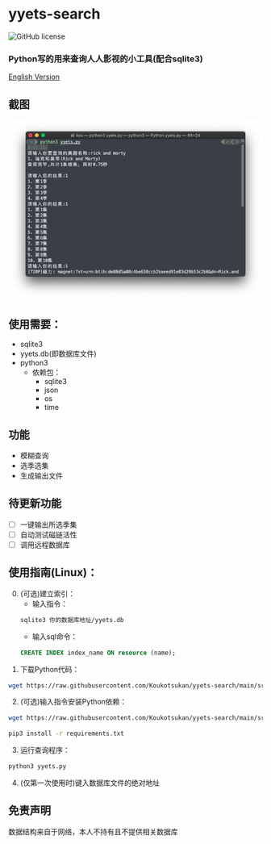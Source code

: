 # yyets-search
![GitHub license](https://img.shields.io/github/license/Koukotsukan/yyets-search?style=flat-square)

### Python写的用来查询人人影视的小工具(配合sqlite3) 

[English Version](./README_EN.md)


## 截图
![screenshot](screenshot/screenshot.png)

## 使用需要：
+ sqlite3
+ yyets.db(即数据库文件)
+ python3
   + 依赖包：
      + sqlite3
      + json
      + os
      + time
## 功能
+ 模糊查询
+ 选季选集
+ 生成输出文件

## 待更新功能
- [ ] 一键输出所选季集
- [ ] 自动测试磁链活性
- [ ] 调用远程数据库

## 使用指南(Linux)：
0. (可选)建立索引：
   + 输入指令：
   ```bash
   sqlite3 你的数据库地址/yyets.db
   ```
   + 输入sql命令：
   ```sql
   CREATE INDEX index_name ON resource (name);
   ```
1. 下载Python代码：
```bash
wget https://raw.githubusercontent.com/Koukotsukan/yyets-search/main/src/yyets.py
```
2. (可选)输入指令安装Python依赖：
```bash
wget https://raw.githubusercontent.com/Koukotsukan/yyets-search/main/src/requirements.txt
```
```bash
pip3 install -r requirements.txt
```
3. 运行查询程序：
```bash
python3 yyets.py
```
4. (仅第一次使用时)键入数据库文件的绝对地址

## 免责声明
数据结构来自于网络，本人不持有且不提供相关数据库
